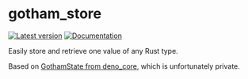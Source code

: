 # gotham_store

[![Latest version](https://img.shields.io/crates/v/gotham_store.svg)](https://crates.io/crates/gotham_store)
[![Documentation](https://docs.rs/gotham_store/badge.svg)](https://docs.rs/gotham_store)

Easily store and retrieve one value of any Rust type.

Based on [GothamState from deno_core](https://github.com/denoland/deno_core/blob/0.290.0/core/gotham_state.rs), which is unfortunately private.
